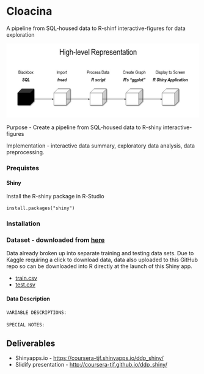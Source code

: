 # Cloacina
A pipeline from SQL-housed data to R-shinf interactive-figures for data exploration 
<p align="center">
  <img src="https://github.com/jdearmas/cloacina/blob/master/doc/figures/high-level/high-level.jpg">
</p>

Purpose - Create a pipeline from SQL-housed data to R-shiny interactive-figures

Implementation - interactive data summary, exploratory data analysis, data
preprocessing.

### Prequistes 

#### Shiny
Install the R-shiny package in R-Studio
```
install.packages("shiny")
```


### Installation 

### Dataset - downloaded from [here](https://www.kaggle.com/c/titanic/data)

Data already broken up into separate training and testing data sets.  Due to
Kaggle requiring a click to download data, data also uploaded to this GitHub
repo so can be downloaded into R directly at the launch of this Shiny app.

* [train.csv](data/train.csv)
* [test.csv](data/test.csv)

#### Data Description

```
VARIABLE DESCRIPTIONS:

SPECIAL NOTES:
```

## Deliverables

* Shinyapps.io - https://coursera-tjf.shinyapps.io/ddp_shiny/
* Slidify presentation - http://coursera-tjf.github.io/ddp_shiny/
